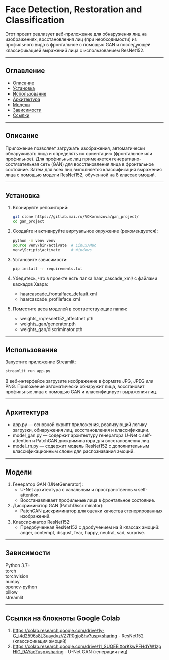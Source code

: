 # Face Detection, Restoration and Classification

Этот проект реализует веб-приложение для обнаружения лиц на изображениях, восстановления лиц (при необходимости)
из профильного вида в фронтальное с помощью GAN и последующей классификацией выражений лица с использованием ResNet152.

---

## Оглавление

- [Описание](#описание)
- [Установка](#установка)
- [Использование](#использование)
- [Архитектура](#архитектура)
- [Модели](#модели)
- [Зависимости](#зависимости)
- [Ссылки](#ссылки)

---

## Описание

Приложение позволяет загружать изображения, автоматически обнаруживать лица и определять их ориентацию (фронтальное или
профильное). Для профильных лиц применяется генеративно-состязательная сеть (GAN) для восстановления лица в фронтальное
состояние. Затем для всех лиц выполняется классификация выражения лица с помощью модели ResNet152, обученной на 8 классах
эмоций.

---

## Установка

1. Клонируйте репозиторий:
   ```bash
   git clone https://gitlab.mai.ru/VOKormazova/gan_project/
   cd gan_project
   
2. Создайте и активируйте виртуальное окружение (рекомендуется):
   ```bash
   python -m venv venv
   source venv/bin/activate  # Linux/Mac
   venv\Scripts\activate     # Windows
   
3. Установите зависимости:
   ```bash
   pip install -r requirements.txt
   
4. Убедитесь, что в проекте есть папка haar_cascade_xml/ с файлами каскадов Хаара:
   - haarcascade_frontalface_default.xml
   - haarcascade_profileface.xml

5. Поместите веса моделей в соответствующие папки:
   - weights_rn/resnet152_affectnet.pth
   - weights_gan/generator.pth
   - weights_gan/discriminator.pth


---

## Использование

Запустите приложение Streamlit:
   ```bash
   streamlit run app.py
   ```


В веб-интерфейсе загрузите изображение в формате JPG, JPEG или PNG. Приложение автоматически обнаружит лица,
восстановит профильные лица с помощью GAN и классифицирует выражения лиц.


---

## Архитектура

   - app.py — основной скрипт приложения, реализующий логику загрузки, обнаружения лиц, восстановления и классификации.
   - model_gan.py — содержит архитектуру генератора U-Net с self-attention и PatchGAN дискриминатора для восстановления
     лиц.
   - model_rn.py — содержит модель ResNet152 с дополнительным классификационным слоем для распознавания эмоций.


---

## Модели

1. Генератор GAN (UNetGenerator):
   - U-Net архитектура с канальным и пространственным self-attention.
   - Восстанавливает профильные лица в фронтальное состояние.
2. Дискриминатор GAN (PatchDiscriminator):
   - PatchGAN дискриминатор для оценки качества сгенерированных изображений.
3. Классификатор ResNet152:
   - Предобученная ResNet152 с дообучением на 8 классах эмоций:
       anger, contempt, disgust, fear, happy, neutral, sad, surprise.


---

## Зависимости

Python 3.7+  
torch  
torchvision  
numpy  
opencv-python  
pillow  
streamlit  

---

## Ссылки на блокноты Google Colab

1. https://colab.research.google.com/drive/1y-G_i4d2596s8L3uaydvzVZ7P0gjo8hv?usp=sharing - ResNet152 (классификация эмоций)
2. https://colab.research.google.com/drive/11_SUQEEiXorKkwPFHdYW1zpHlG_9AYao?usp=sharing - U-Net GAN (генерация лиц)
